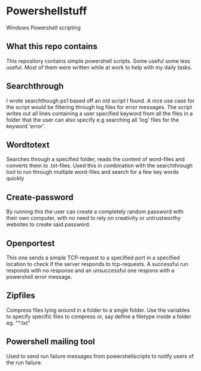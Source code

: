 # Powershellstuff

Windows Powershell scripting

## What this repo contains
This repository contains simple powershell scripts. Some useful some less useful. Most of them were written while at work to help with my daily tasks.

## Searchthrough
I wrote searchthough.ps1 based off an old script I found. A nice use case for the script would be filtering through log files for error messages. The script writes out all lines containing a user specified keyword from all the files in a folder that the user can also specify e.g searching all 'log' files for the keyword 'error'.

## Wordtotext
Searches through a specified folder, reads the content of word-files and converts them to .txt-files. Used this in combination with the searchthrough tool to run through multiple word-files and search for a few key words quickly

## Create-password
By running this the user can create a completely random password with their own computer, with no need to rely on creativity or untrustworthy websites to create said password.

## Openportest
This one sends a simple TCP-request to a specified port in a specified location to check if the server responds to tcp-requests. A successful run responds with no response and an unsuccessful one respons with a powershell error message.

## Zipfiles
Compress files lying around in a folder to a single folder. Use the variables to specify specific files to compress or, say define a filetype inside a folder eg. "*.txt"

## Powershell mailing tool
Used to send run failure messages from powershellscripts to notify users of the run failure.
